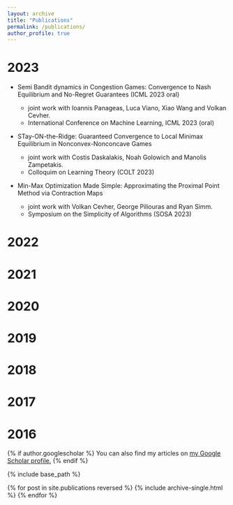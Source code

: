 ```yaml
---
layout: archive
title: "Publications"
permalink: /publications/
author_profile: true
---
```


2023
======
* Semi Bandit dynamics in Congestion Games: Convergence to Nash Equilibrium and No-Regret Guarantees (ICML 2023 oral)
  * joint work with Ioannis Panageas, Luca Viano, Xiao Wang and Volkan Cevher.
  * International Conference on Machine Learning, ICML 2023 (oral)

* STay-ON-the-Ridge: Guaranteed Convergence to Local Minimax Equilibrium in Nonconvex-Nonconcave Games
  * joint work with Costis Daskalakis, Noah Golowich and Manolis Zampetakis.
  * Colloquim on Learning Theory (COLT 2023)
* Min-Max Optimization Made Simple: Approximating the Proximal Point Method via Contraction Maps
  * joint work with Volkan Cevher, George Piliouras and Ryan Simm.
  * Symposium on the Simplicity of Algorithms (SOSA 2023)

2022
======

2021
======

2020
======

2019
======

2018
======

2017
======

2016
======

{% if author.googlescholar %}
  You can also find my articles on <u><a href="{{author.googlescholar}}">my Google Scholar profile</a>.</u>
{% endif %}

{% include base_path %}

{% for post in site.publications reversed %}
  {% include archive-single.html %}
{% endfor %}
